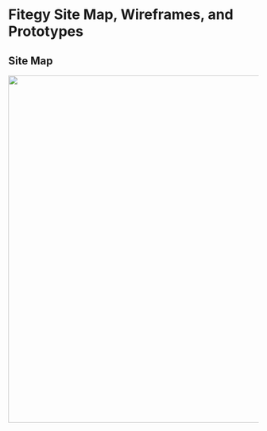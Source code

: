 # Fitegy Site Map, Wireframes, and Prototypes

## Site Map
<p align="center">
    <img src="https://github.com/software-students-fall2021/project-setup-team-fitegy/blob/master/ux-design/Fitegy%20Site%20Map.drawio.png?raw=true" width="700px" >
</p>